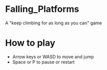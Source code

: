 # Falling_Platforms
A "keep climbing for as long as you can" game
# How to play
* Arrow keys or WASD to move and jump
* Space or P to pause or restart

